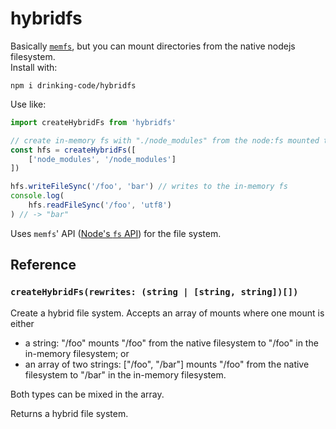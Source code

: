 # hybridfs

Basically [`memfs`](https://github.com/streamich/memfs), but you can mount directories from the native nodejs
filesystem.  
Install with:

```shell
npm i drinking-code/hybridfs
```

Use like:

```js
import createHybridFs from 'hybridfs'

// create in-memory fs with "./node_modules" from the node:fs mounted to "/node_modules"
const hfs = createHybridFs([
    ['node_modules', '/node_modules']
])

hfs.writeFileSync('/foo', 'bar') // writes to the in-memory fs
console.log(
    hfs.readFileSync('/foo', 'utf8')
) // -> "bar"
```

Uses `memfs`' API ([Node's `fs` API](https://nodejs.org/api/fs.html)) for the file system.

## Reference

### `createHybridFs(rewrites: (string | [string, string])[])`

Create a hybrid file system. Accepts an array of mounts where one mount is either

- a string: "/foo" mounts "/foo" from the native filesystem to "/foo" in the in-memory filesystem; or
- an array of two strings: ["/foo", "/bar"] mounts "/foo" from the native filesystem to "/bar" in the in-memory
  filesystem.

Both types can be mixed in the array.

Returns a hybrid file system.
